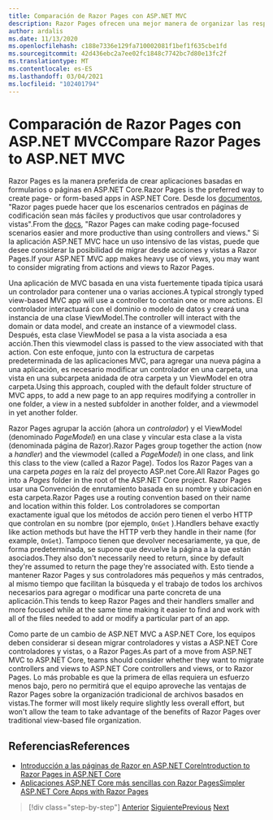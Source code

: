```yaml
---
title: Comparación de Razor Pages con ASP.NET MVC
description: Razor Pages ofrecen una mejor manera de organizar las responsabilidades que las vistas de MVC tradicionales para las aplicaciones basadas en páginas. Obtenga información sobre cómo se comparan con el enfoque tradicional de ASP.NET MVC en esta sección.
author: ardalis
ms.date: 11/13/2020
ms.openlocfilehash: c188e7336e129fa710002081f1bef1f635cbe1fd
ms.sourcegitcommit: 42d436ebc2a7ee02fc1848c7742bc7d80e13fc2f
ms.translationtype: MT
ms.contentlocale: es-ES
ms.lasthandoff: 03/04/2021
ms.locfileid: "102401794"
---
```

# <a name="compare-razor-pages-to-aspnet-mvc"></a><span data-ttu-id="c2698-104">Comparación de Razor Pages con ASP.NET MVC</span><span class="sxs-lookup"><span data-stu-id="c2698-104">Compare Razor Pages to ASP.NET MVC</span></span>

<span data-ttu-id="c2698-105">Razor Pages es la manera preferida de crear aplicaciones basadas en formularios o páginas en ASP.NET Core.</span><span class="sxs-lookup"><span data-stu-id="c2698-105">Razor Pages is the preferred way to create page- or form-based apps in ASP.NET Core.</span></span> <span data-ttu-id="c2698-106">Desde los [documentos](/aspnet/core/razor-pages/), "Razor pages puede hacer que los escenarios centrados en páginas de codificación sean más fáciles y productivos que usar controladores y vistas".</span><span class="sxs-lookup"><span data-stu-id="c2698-106">From the [docs](/aspnet/core/razor-pages/), "Razor Pages can make coding page-focused scenarios easier and more productive than using controllers and views."</span></span> <span data-ttu-id="c2698-107">Si la aplicación ASP.NET MVC hace un uso intensivo de las vistas, puede que desee considerar la posibilidad de migrar desde acciones y vistas a Razor Pages.</span><span class="sxs-lookup"><span data-stu-id="c2698-107">If your ASP.NET MVC app makes heavy use of views, you may want to consider migrating from actions and views to Razor Pages.</span></span>

<span data-ttu-id="c2698-108">Una aplicación de MVC basada en una vista fuertemente tipada típica usará un controlador para contener una o varias acciones.</span><span class="sxs-lookup"><span data-stu-id="c2698-108">A typical strongly typed view-based MVC app will use a controller to contain one or more actions.</span></span> <span data-ttu-id="c2698-109">El controlador interactuará con el dominio o modelo de datos y creará una instancia de una clase ViewModel.</span><span class="sxs-lookup"><span data-stu-id="c2698-109">The controller will interact with the domain or data model, and create an instance of a viewmodel class.</span></span> <span data-ttu-id="c2698-110">Después, esta clase ViewModel se pasa a la vista asociada a esa acción.</span><span class="sxs-lookup"><span data-stu-id="c2698-110">Then this viewmodel class is passed to the view associated with that action.</span></span> <span data-ttu-id="c2698-111">Con este enfoque, junto con la estructura de carpetas predeterminada de las aplicaciones MVC, para agregar una nueva página a una aplicación, es necesario modificar un controlador en una carpeta, una vista en una subcarpeta anidada de otra carpeta y un ViewModel en otra carpeta.</span><span class="sxs-lookup"><span data-stu-id="c2698-111">Using this approach, coupled with the default folder structure of MVC apps, to add a new page to an app requires modifying a controller in one folder, a view in a nested subfolder in another folder, and a viewmodel in yet another folder.</span></span>

<span data-ttu-id="c2698-112">Razor Pages agrupar la acción (ahora un *controlador*) y el ViewModel (denominado *PageModel*) en una clase y vincular esta clase a la vista (denominada página de Razor).</span><span class="sxs-lookup"><span data-stu-id="c2698-112">Razor Pages group together the action (now a *handler*) and the viewmodel (called a *PageModel*) in one class, and link this class to the view (called a Razor Page).</span></span> <span data-ttu-id="c2698-113">Todos los Razor Pages van a una carpeta *pages* en la raíz del proyecto ASP.net Core.</span><span class="sxs-lookup"><span data-stu-id="c2698-113">All Razor Pages go into a *Pages* folder in the root of the ASP.NET Core project.</span></span> <span data-ttu-id="c2698-114">Razor Pages usar una Convención de enrutamiento basada en su nombre y ubicación en esta carpeta.</span><span class="sxs-lookup"><span data-stu-id="c2698-114">Razor Pages use a routing convention based on their name and location within this folder.</span></span> <span data-ttu-id="c2698-115">Los controladores se comportan exactamente igual que los métodos de acción pero tienen el verbo HTTP que controlan en su nombre (por ejemplo, `OnGet` ).</span><span class="sxs-lookup"><span data-stu-id="c2698-115">Handlers behave exactly like action methods but have the HTTP verb they handle in their name (for example, `OnGet`).</span></span> <span data-ttu-id="c2698-116">Tampoco tienen que devolver necesariamente, ya que, de forma predeterminada, se supone que devuelve la página a la que están asociados.</span><span class="sxs-lookup"><span data-stu-id="c2698-116">They also don't necessarily need to return, since by default they're assumed to return the page they're associated with.</span></span> <span data-ttu-id="c2698-117">Esto tiende a mantener Razor Pages y sus controladores más pequeños y más centrados, al mismo tiempo que facilitan la búsqueda y el trabajo de todos los archivos necesarios para agregar o modificar una parte concreta de una aplicación.</span><span class="sxs-lookup"><span data-stu-id="c2698-117">This tends to keep Razor Pages and their handlers smaller and more focused while at the same time making it easier to find and work with all of the files needed to add or modify a particular part of an app.</span></span>

<span data-ttu-id="c2698-118">Como parte de un cambio de ASP.NET MVC a ASP.NET Core, los equipos deben considerar si desean migrar controladores y vistas a ASP.NET Core controladores y vistas, o a Razor Pages.</span><span class="sxs-lookup"><span data-stu-id="c2698-118">As part of a move from ASP.NET MVC to ASP.NET Core, teams should consider whether they want to migrate controllers and views to ASP.NET Core controllers and views, or to Razor Pages.</span></span> <span data-ttu-id="c2698-119">Lo más probable es que la primera de ellas requiera un esfuerzo menos bajo, pero no permitirá que el equipo aproveche las ventajas de Razor Pages sobre la organización tradicional de archivos basados en vistas.</span><span class="sxs-lookup"><span data-stu-id="c2698-119">The former will most likely require slightly less overall effort, but won't allow the team to take advantage of the benefits of Razor Pages over traditional view-based file organization.</span></span>

## <a name="references"></a><span data-ttu-id="c2698-120">Referencias</span><span class="sxs-lookup"><span data-stu-id="c2698-120">References</span></span>

- [<span data-ttu-id="c2698-121">Introducción a las páginas de Razor en ASP.NET Core</span><span class="sxs-lookup"><span data-stu-id="c2698-121">Introduction to Razor Pages in ASP.NET Core</span></span>](/aspnet/core/razor-pages/)
- [<span data-ttu-id="c2698-122">Aplicaciones ASP.NET Core más sencillas con Razor Pages</span><span class="sxs-lookup"><span data-stu-id="c2698-122">Simpler ASP.NET Core Apps with Razor Pages</span></span>](/archive/msdn-magazine/2017/september/asp-net-core-simpler-asp-net-mvc-apps-with-razor-pages)

>[!div class="step-by-step"]
><span data-ttu-id="c2698-123">[Anterior](routing-differences.md)
>[Siguiente](webapi-differences.md)</span><span class="sxs-lookup"><span data-stu-id="c2698-123">[Previous](routing-differences.md)
[Next](webapi-differences.md)</span></span>
